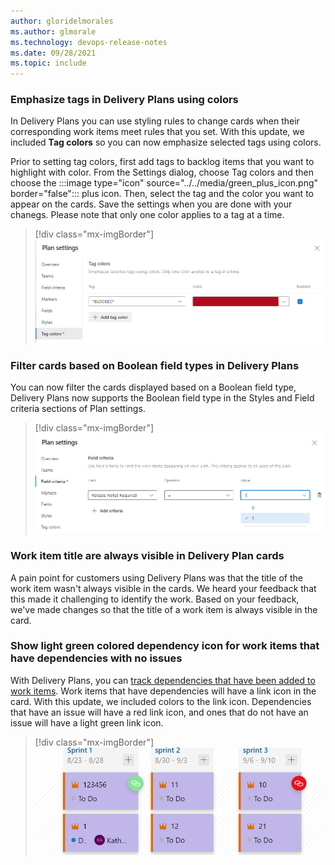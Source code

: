 ```yaml
---
author: gloridelmorales
ms.author: glmorale
ms.technology: devops-release-notes
ms.date: 09/28/2021
ms.topic: include
---
```


### Emphasize tags in Delivery Plans using colors

In Delivery Plans you can use styling rules to change cards when their corresponding work items meet rules that you set. With this update, we included **Tag colors** so you can now emphasize selected tags using colors. 

Prior to setting tag colors, first add tags to backlog items that you want to highlight with color. From the Settings dialog, choose Tag colors and then choose the :::image type="icon" source="../../media/green_plus_icon.png" border="false"::: plus icon. Then, select the tag and the color you want to appear on the cards. Save the settings when you are done with your chanegs. Please note that only one color applies to a tag at a time.

> [!div class="mx-imgBorder"]
> ![Color tags in Delivery Plans](../../media/193-boards-01.png)

### Filter cards based on Boolean field types in Delivery Plans 

You can now filter the cards displayed based on a Boolean field type, Delivery Plans now supports the Boolean field type in the Styles and Field criteria sections of Plan settings.

> [!div class="mx-imgBorder"]
> ![Filter cards based on boolean fields](../../media/193-boards-04.png)

### Work item title are always visible in Delivery Plan cards 

A pain point for customers using Delivery Plans was that the title of the work item wasn't always visible in the cards. We heard your feedback that this made it challenging to identify the work. Based on your feedback, we've made changes so that the title of a work item is always visible in the card.

### Show light green colored dependency icon for work items that have dependencies with no issues

With Delivery Plans, you can [track dependencies that have been added to work items](/azure/devops/boards/plans/track-dependencies?view=azure-devops&preserve-view=true). Work items that have dependencies will have a link icon in the card. With this update, we included colors to the link icon. Dependencies that have an issue will have a red link icon, and ones that do not have an issue will have a light green link icon.

> [!div class="mx-imgBorder"]
> ![Delivery Plans work item dependencies](../../media/193-boards-02.png)
